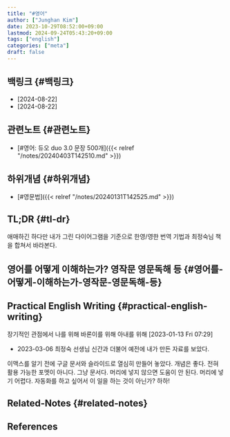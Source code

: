 ```yaml
---
title: "#영어"
author: ["Junghan Kim"]
date: 2023-10-29T08:52:00+09:00
lastmod: 2024-09-24T05:43:20+09:00
tags: ["english"]
categories: ["meta"]
draft: false
---
```


## 백링크 {#백링크}

-   [2024-08-22]
-   [2024-08-22]


## 관련노트 {#관련노트}

-   [#영어: 듀오 duo 3.0 문장 500개]({{< relref "/notes/20240403T142510.md" >}})


## 하위개념 {#하위개념}

-   [#영문법]({{< relref "/notes/20240131T142525.md" >}})


## TL;DR {#tl-dr}

애매하긴 하다만 내가 그린 다이어그램을 기준으로 한영/영한 번역 기법과 최정숙님 책을 합쳐서 바라본다.


## 영어를 어떻게 이해하는가? 영작문 영문독해 등 {#영어를-어떻게-이해하는가-영작문-영문독해-등}


## Practical English Writing {#practical-english-writing}

장기적인 관점에서 나를 위해 바론이를 위해 아내를 위해 <span class="timestamp-wrapper"><span class="timestamp">[2023-01-13 Fri 07:29]</span></span>

-   2023-03-06 최정숙 선생님 신간과 더불어 예전에 내가 만든 자료를 보았다.

이맥스를 알기 전에 구글 문서와 슬라이드로 열심히 만들어 놓았다. 개념은 좋다. 전혀 활용 가능한 포멧이 아니다. 그냥 문서다. 머리에 넣지 않으면 도움이 안 된다. 머리에 넣기 어렵다. 자동화를 하고 싶어서 이 일을 하는 것이 아닌가? 하하!


## Related-Notes {#related-notes}

## References

<style>.csl-entry{text-indent: -1.5em; margin-left: 1.5em;}</style><div class="csl-bib-body">
</div>
